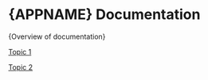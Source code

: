 <!-- 
The following will be set on initial run:
{APPNAME}

Fill other placeholders
-->
# {APPNAME} Documentation

{Overview of documentation}

[Topic 1](topic1.md)

[Topic 2](topic2.md)
